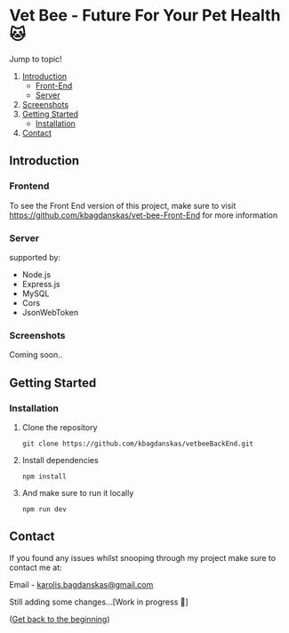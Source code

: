 # Vet Bee - Future For Your Pet Health 🐱

  <summary>Jump to topic!</summary>
  <ol>
    <li>
    <a href="#introduction">Introduction</a>
     <ul>
			  <li>
			   <a href="#frontend">Front-End</a>
		   </li>
       <li>
			   <a href="#server">Server</a>
		   </li>
     </ul>
   </li>
	   <li>
	     <a href="#screenshots">Screenshots</a>
		 </li>
   <li>
     <a href="#getting-started">Getting Started</a>
       <ul>
         <li>
					 <a href="#installation">Installation</a>
				 </li>
       </ul>
     </li>
	     <li>
				 <a href="#contact">Contact</a>
	    </li>
   </ol>

<!-- ABOUT THE PROJECT -->

## Introduction

### Frontend

To see the Front End version of this project, make sure to visit https://github.com/kbagdanskas/vet-bee-Front-End for more information

### Server
supported by:
  <ul>
    <li>Node.js</li>
    <li>Express.js</li>
	  <li>MySQL</li>
    <li>Cors</li>
    <li>JsonWebToken</li>
  </ul>

### Screenshots

Coming soon..

<!-- GETTING STARTED -->

## Getting Started

### Installation

1. Clone the repository
   ```
   git clone https://github.com/kbagdanskas/vetbeeBackEnd.git
   ```
2. Install dependencies
   ```
   npm install
   ```
3. And make sure to run it locally
   ```
   npm run dev
   ```

<!-- CONTACT -->

## Contact

If you found any issues whilst snooping through my project make sure to contact me at:

Email - karolis.bagdanskas@gmail.com

Still adding some changes...[Work in progress 🚧]

<p align="left">(<a href="#top">Get back to the beginning</a>)</p>
